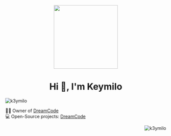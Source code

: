 <p align="center">
  <img src="http://vlepa.pl/e29c3b.png" height="200"/>
</p>

<h1 align="center">Hi 👋, I'm Keymilo</h1>

<p align="left"> 
  <img src="https://komarev.com/ghpvc/?username=k3ymilo&label=Profile%20views&color=0e75b6&style=flat" alt="k3ymilo" />
</p>

<p align="left">
  👨‍💻 Owner of <a href="https://github.com/DreamPoland">DreamCode</a> <br>
  💻 Open-Source projects: <a href="https://github.com/DreamPoland">DreamCode</a> <br>
</p>

<p align="right">
  <img src="https://github-readme-stats.vercel.app/api?username=k3ymilo&show_icons=true&locale=en" alt="k3ymilo" />
</p>
